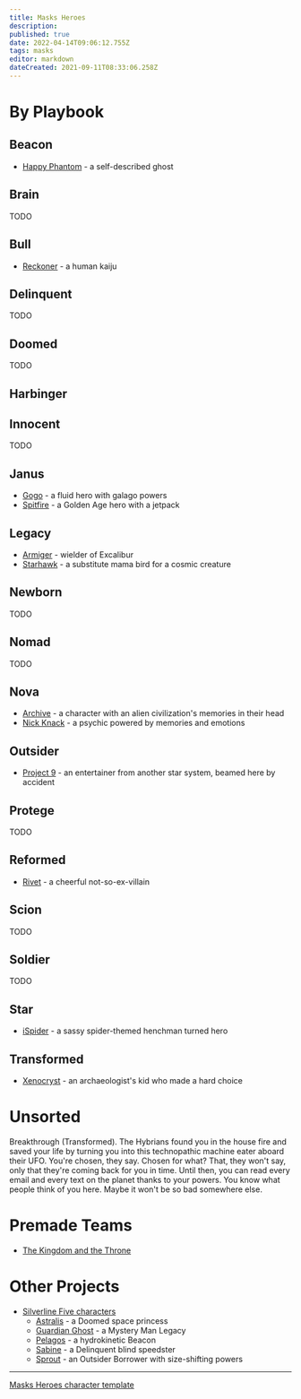 ```yaml
---
title: Masks Heroes
description: 
published: true
date: 2022-04-14T09:06:12.755Z
tags: masks
editor: markdown
dateCreated: 2021-09-11T08:33:06.258Z
---
```


# By Playbook

## Beacon

* [Happy Phantom](happy-phantom) - a self-described ghost

## Brain

TODO

## Bull

* [Reckoner](reckoner) - a human kaiju

## Delinquent

TODO

## Doomed

TODO

## Harbinger

## Innocent

TODO

## Janus

* [Gogo](gogo) - a fluid hero with galago powers
* [Spitfire](spitfire) - a Golden Age hero with a jetpack

## Legacy

* [Armiger](armiger) - wielder of Excalibur
* [Starhawk](starhawk) - a substitute mama bird for a cosmic creature

## Newborn

TODO

## Nomad

TODO

## Nova

* [Archive](archive) - a character with an alien civilization's memories in their head
* [Nick Knack](nick-knack) - a psychic powered by memories and emotions

## Outsider

* [Project 9](project-9) - an entertainer from another star system, beamed here by accident

## Protege

TODO

## Reformed

* [Rivet](rivet) - a cheerful not-so-ex-villain

## Scion

TODO

## Soldier

TODO

## Star

* [iSpider](ispider) - a sassy spider-themed henchman turned hero

## Transformed

* [Xenocryst](xenocryst) - an archaeologist's kid who made a hard choice

# Unsorted

Breakthrough (Transformed). The Hybrians found you in the house fire and saved your life by turning you into this technopathic machine eater aboard their UFO. You're chosen, they say. Chosen for what? That, they won't say, only that they're coming back for you in time. Until then, you can read every email and every text on the planet thanks to your powers. You know what people think of you here. Maybe it won't be so bad somewhere else.

# Premade Teams

* [The Kingdom and the Throne](kingdom-throne)

# Other Projects

* [Silverline Five characters](/silverline-five/heroes)
  * [Astralis](/silverline-five/heroes/astralis) - a Doomed space princess
  * [Guardian Ghost](/silverline-five/heroes/guardian-ghost) - a Mystery Man Legacy
  * [Pelagos](/silverline-five/heroes/pelagos) - a hydrokinetic Beacon
  * [Sabine](/silverline-five/heroes/sabine) - a Delinquent blind speedster
  * [Sprout](/silverline-five/heroes/sprout) - an Outsider Borrower with size-shifting powers

----

[Masks Heroes character template](template)